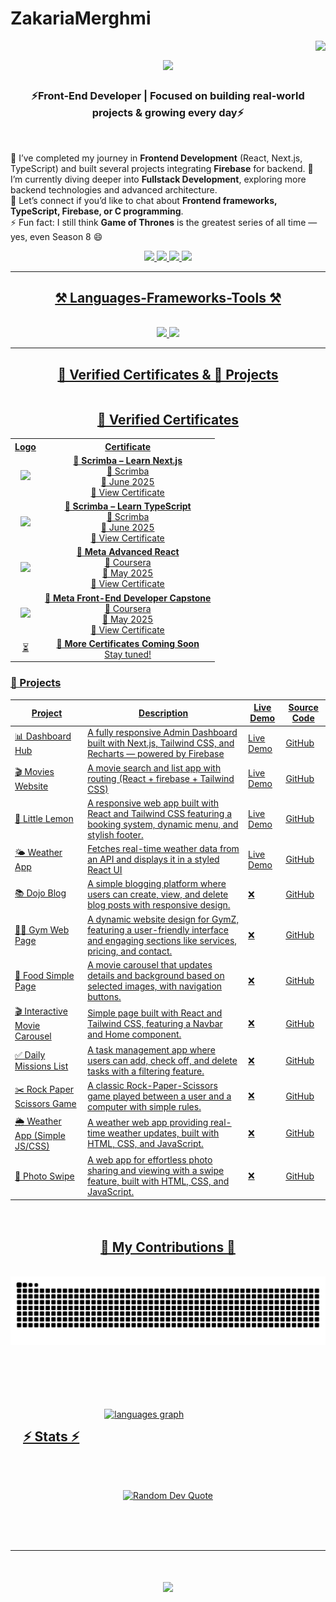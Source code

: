 # ZakariaMerghmi

<img align="right" src="https://visitor-badge.laobi.icu/badge?page_id=ZakariaMerghmi.README.md" />
<h1 align="center">
    <img src="https://readme-typing-svg.herokuapp.com/?font=Righteous&size=35&center=true&vCenter=true&width=500&height=70&duration=4000&lines=Hi+There!+👋;+I'm+Zakaria+Merghmi!;" />
</h1>
<h3 align="center">⚡Front-End Developer | Focused on building real-world projects & growing every day⚡</h3>

<br/>

<div >

🎯 I’ve completed my journey in **Frontend Development** (React, Next.js, TypeScript) and built several projects integrating **Firebase** for backend. 
🌱 I’m currently diving deeper into **Fullstack Development**, exploring more backend technologies and advanced architecture.  
💬 Let’s connect if you’d like to chat about **Frontend frameworks, TypeScript, Firebase, or C programming**.  
⚡ Fun fact: I still think **Game of Thrones** is the greatest series of all time — yes, even Season 8 😄

<div align="center">

  <a href="mailto:zakariaprogrammieren@gmail.com">
    <img src="https://img.shields.io/badge/Gmail-333333?style=for-the-badge&logo=gmail&logoColor=red" />
  </a>
  <a href="https://linkedin.com/in/zakaria-merghmi-77877a312" target="_self">
       <img src="https://img.shields.io/badge/LinkedIn-0077B5?style=for-the-badge&logo=linkedin&logoColor=white" target="_blank" />
  </a>
    <a href="https://www.instagram.com/dev_with__zakaria?utm_source=ig_web_button_share_sheet&igsh=ZDNlZDc0MzIxNw==" target="_blank">
        <img src="https://img.shields.io/badge/Instagram-E4405F?style=for-the-badge&logo=instagram&logoColor=white">
    </a>
    <a href="https://www.tiktok.com/@dev_with__zakaria?is_from_webapp=1&sender_device=pc">
       <img src="https://img.shields.io/badge/TikTok-%23000000.svg?style=for-the-badge&logo=TikTok&logoColor=white")
    </a>
       
</div>
<hr/>
 
<h2 align="center">⚒️ Languages-Frameworks-Tools ⚒️</h2>
<br/>
<div align="center">
    <img src="https://skillicons.dev/icons?i=html,css,tailwind,react,nextjs,vscode,github,figma,firebase" />
    <img src="https://skillicons.dev/icons?i=javascript,typescript,c,nodejs,postQSL" /><br>
</div>
<hr/>

<h2 align="center">🏅 Verified Certificates & 📂 Projects</h2>


<div style="display: flex; gap: 20px; flex-wrap: wrap; align-items: flex-start;">

<!-- Certificates -->
<div style="flex: 1; min-width: 300px;">

<!-- Certificates -->
<div style="flex: 1; min-width: 300px; text-align: center;">

<h2 align="center">  🏅 Verified Certificates </h2>

<table align="center">
  <tr>
    <th>Logo</th>
    <th>Certificate</th>
  </tr>
  <tr>
    <td><img src="https://i.postimg.cc/hGSxCqSc/scrimba-logo-svg-sticker-1.jpg" width="80"/></td>
    <td><strong>🌟 Scrimba – Learn Next.js</strong><br>🏢 Scrimba<br>📅 June 2025<br><a href="https://www.coursera.org/account/accomplishments/certificate/WUDQLRT1TM1E">🔗 View Certificate</a></td>
  </tr>
  <tr>
    <td><img src="https://i.postimg.cc/hGSxCqSc/scrimba-logo-svg-sticker-1.jpg" width="80"/></td>
    <td><strong>🌟 Scrimba – Learn TypeScript</strong><br>🏢 Scrimba<br>📅 June 2025<br><a href="https://www.coursera.org/account/accomplishments/certificate/5K8TWC8Q6VX8">🔗 View Certificate</a></td>
  </tr>
  <tr>
    <td><img src="https://i.imgur.com/9pRZPyh.png" width="80"/></td>
    <td><strong>🌟 Meta Advanced React</strong><br>🏢 Coursera<br>📅 May 2025<br><a href="https://www.coursera.org/account/accomplishments/certificate/EI4CO8APXMXI">🔗 View Certificate</a></td>
  </tr>
  <tr>
    <td><img src="https://i.imgur.com/9pRZPyh.png" width="80"/></td>
    <td><strong>🌟 Meta Front-End Developer Capstone</strong><br>🏢 Coursera<br>📅 May 2025<br><a href="https://www.coursera.org/account/accomplishments/certificate/XUNDKWXF0L20">🔗 View Certificate</a></td>
  </tr>
  <tr>
    <td>⏳</td>
    <td><strong>📜 More Certificates Coming Soon</strong><br>Stay tuned!</td>
  </tr>
</table>

</div>

<!-- Projects -->
<div style="flex: 2; min-width: 500px;">

### 📂 Projects

| Project | Description | Live Demo | Source Code |
|--------|-------------|-----------|-------------|
| 📊 Dashboard Hub | A fully responsive Admin Dashboard built with Next.js, Tailwind CSS, and Recharts — powered by Firebase | [Live Demo](https://dashboard-hub-ccp2.vercel.app/) | [GitHub](https://github.com/ZakariaMerghmi/Dashboard-Hub) |
| 🎬 Movies Website |A movie search and list app with routing (React + firebase + Tailwind CSS)  | [Live Demo](https://cine-zakaria-1xhr.vercel.app/) |[GitHub](https://github.com/ZakariaMerghmi/CineZakaria) |
| 🍋 Little Lemon | 	A responsive web app built with React and Tailwind CSS featuring a booking system, dynamic menu, and stylish footer. |[Live Demo](https://little-lemon-uw42-g4cjq8geh-zakaria-merghmis-projects.vercel.app/) | [GitHub](https://github.com/ZakariaMerghmi/little-lemon) |
| 🌤️ Weather App | Fetches real-time weather data from an API and displays it in a styled React UI | [Live Demo](https://wheather-app-react-kbbi.vercel.app/) | [GitHub](https://github.com/ZakariaMerghmi/wheather-app-react.git) |
| 📚 Dojo Blog | 	A simple blogging platform where users can create, view, and delete blog posts with responsive design.| ❌ | [GitHub](https://github.com/ZakariaMerghmi/Dojo-blog)  |
| 🏋️‍♂️ Gym Web Page | 	A dynamic website design for GymZ, featuring a user-friendly interface and engaging sections like services, pricing, and contact.| ❌ | [GitHub](https://github.com/ZakariaMerghmi/gym-web-page)  |
| 🍕 Food Simple Page | A movie carousel that updates details and background based on selected images, with navigation buttons.| ❌ | [GitHub](https://github.com/ZakariaMerghmi/food-very-simple-page) |
| 🎬 Interactive Movie Carousel | Simple page built with React and Tailwind CSS, featuring a Navbar and Home component.| ❌ | [GitHub](https://github.com/ZakariaMerghmi/Interactive-Movie-Carousel) |
| ✅ Daily Missions List |A task management app where users can add, check off, and delete tasks with a filtering feature.| ❌ | [GitHub](https://github.com/ZakariaMerghmi/daily-missions-list) |
| ✂️ Rock Paper Scissors Game |A classic Rock-Paper-Scissors game played between a user and a computer with simple rules.| ❌ | [GitHub](https://github.com/ZakariaMerghmi/rock-paper-scissor-game) |
| 🌦️ Weather App (Simple JS/CSS) |A weather web app providing real-time weather updates, built with HTML, CSS, and JavaScript.| ❌ | [GitHub](https://github.com/ZakariaMerghmi/wheather-app-simpleJSAndCSS) |
| 📸 Photo Swipe |A web app for effortless photo sharing and viewing with a swipe feature, built with HTML, CSS, and JavaScript.| ❌ | [GitHub](https://github.com/ZakariaMerghmi/photo-swip) |

</div>

</div>

<div align="center">
  <h2>🐍 My Contributions 🐍</h2>
  <br>
  <img alt="snake eating my contributions" src="https://raw.githubusercontent.com/ZakariaMerghmi/ZakariaMerghmi/output/github-contribution-grid-snake.svg" />
  
  <br/><br/><br/>
</div>
<hr/>

<h2 align="center">⚡ Stats ⚡</h2>
<br>
<div align=center>
   <img src="https://github-readme-stats.vercel.app/api/top-langs?username=ZakariaMerghmi&locale=en&hide_title=false&layout=compact&card_width=320&langs_count=5&theme=dracula&hide_border=false&order=2"
       height="150" alt="languages graph"  />
   
</div>
  <br/>
  
</div>
<br>
<br>
<p align="center">
  <img src="https://quotes-github-readme.vercel.app/api?type=horizontal&theme=transparent" alt="Random Dev Quote" />
</p>
<br><br><br>
<hr>
<h1 align="center">
    <img src="https://readme-typing-svg.herokuapp.com/?font=Righteous&size=35&center=true&vCenter=true&width=500&height=70&duration=4000&lines=thx+for+visiting!+👋;+come+back+again!;" />
</h1>

